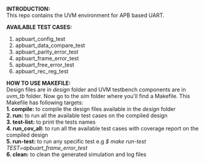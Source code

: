 **INTRODUCTION:**  
  This repo contains the UVM environment for APB based UART.  

**AVAILABLE TEST CASES:**  
  1. apbuart_config_test  
  2. apbuart_data_compare_test  
  3. apbuart_parity_error_test  
  4. apbuart_frame_error_test  
  5. apbuart_free_error_test  
  6. apbuart_rec_reg_test  

**HOW TO USE MAKEFILE:**  
  Design files are in *design* folder and UVM testbench components are in *uvm_tb* folder. Now go to the *sim* folder where you'll find a Makefile.
  This Makefile has following targets:  
    **1. compile:**      to compile the design files available in the *design* folder  
    **2. run:**          to run all the available test cases on the compiled design  
    **3. test-list:**    to print the tests names  
    **4. run_cov_all:**  to run all the available test cases with coverage report on the compiled design  
    **5. run-test:**     to run any specific test e.g *$ make run-test TEST=apbuart_frame_error_test*  
    **6. clean:**        to clean the generated simulation and log files  
